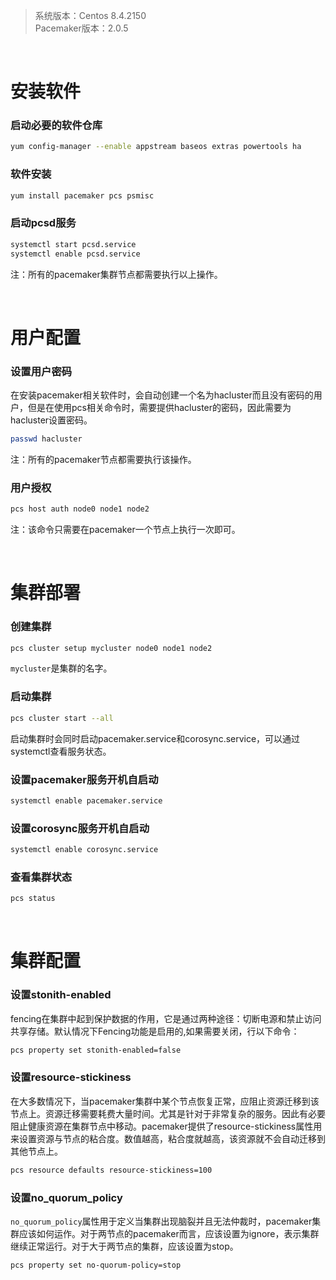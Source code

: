 > 系统版本：Centos 8.4.2150  
> Pacemaker版本：2.0.5  

&nbsp;
# 安装软件
### 启动必要的软件仓库
```bash
yum config-manager --enable appstream baseos extras powertools ha
```

### 软件安装
```bash
yum install pacemaker pcs psmisc
```

### 启动pcsd服务
```bash
systemctl start pcsd.service
systemctl enable pcsd.service
```
注：所有的pacemaker集群节点都需要执行以上操作。

&nbsp;
# 用户配置
### 设置用户密码
在安装pacemaker相关软件时，会自动创建一个名为hacluster而且没有密码的用户，但是在使用pcs相关命令时，需要提供hacluster的密码，因此需要为hacluster设置密码。
```bash
passwd hacluster
```
注：所有的pacemaker节点都需要执行该操作。

### 用户授权
```bash
pcs host auth node0 node1 node2
```
注：该命令只需要在pacemaker一个节点上执行一次即可。

&nbsp;
# 集群部署
### 创建集群
```bash
pcs cluster setup mycluster node0 node1 node2
```
`mycluster`是集群的名字。

### 启动集群
```bash
pcs cluster start --all
```
启动集群时会同时启动pacemaker.service和corosync.service，可以通过systemctl查看服务状态。

### 设置pacemaker服务开机自启动
```bash
systemctl enable pacemaker.service
```

### 设置corosync服务开机自启动
```bash
systemctl enable corosync.service
```

### 查看集群状态
```bash
pcs status
```

&nbsp;
# 集群配置
### 设置stonith-enabled
fencing在集群中起到保护数据的作用，它是通过两种途径：切断电源和禁止访问共享存储。默认情况下Fencing功能是启用的,如果需要关闭，行以下命令：
```bash
pcs property set stonith-enabled=false
```

### 设置resource-stickiness
在大多数情况下，当pacemaker集群中某个节点恢复正常，应阻止资源迁移到该节点上。资源迁移需要耗费大量时间。尤其是针对于非常复杂的服务。因此有必要阻止健康资源在集群节点中移动。pacemaker提供了resource-stickiness属性用来设置资源与节点的粘合度。数值越高，粘合度就越高，该资源就不会自动迁移到其他节点上。
```bash
pcs resource defaults resource-stickiness=100
```

### 设置no_quorum_policy
`no_quorum_policy`属性用于定义当集群出现脑裂并且无法仲裁时，pacemaker集群应该如何运作。对于两节点的pacemaker而言，应该设置为ignore，表示集群继续正常运行。对于大于两节点的集群，应该设置为stop。
```bash
pcs property set no-quorum-policy=stop
```